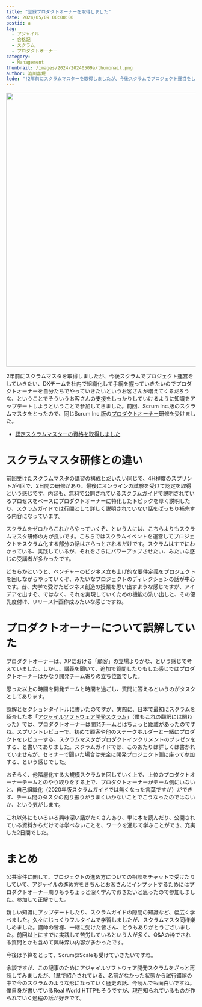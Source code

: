 ```yaml
---
title: "登録プロダクトオーナーを取得しました"
date: 2024/05/09 00:00:00
postid: a
tag:
  - アジャイル
  - 合格記
  - スクラム
  - プロダクトオーナー
category:
  - Management
thumbnail: /images/2024/20240509a/thumbnail.png
author: 澁川喜規
lede: "!2年前にスクラムマスターを取得しましたが、今後スクラムでプロジェクト運営をしていきたい、DXチームを社内で組織化して手綱を握っていきたいのでプロダクトオーナーを自分たちでやっていきたいというお客さんが増えてくるだろうな、ということでそういうお客さんの支援をしっかりしていけるように知識をアップデートしようということで参加してきました。"
---
```

<img src="/images/2024/20240509a/image.png" alt="" width="946" height="729" loading="lazy">

2年前にスクラムマスタを取得しましたが、今後スクラムでプロジェクト運営をしていきたい、DXチームを社内で組織化して手綱を握っていきたいのでプロダクトオーナーを自分たちでやっていきたいというお客さんが増えてくるだろうな、ということでそういうお客さんの支援をしっかりしていけるように知識をアップデートしようということで参加してきました。前回、Scrum Inc.版のスクラムマスタをとったので、同じScrum Inc.版の[プロダクトオーナー](https://scruminc.jp/training/owner/)研修を受けました。

* [認定スクラムマスターの資格を取得しました](/articles/20220218a/)

# スクラムマスタ研修との違い

前回受けたスクラムマスタの講習の構成とだいたい同じで、4H程度のスプリントが4回で、2日間の研修があり、最後にオンラインの試験を受けて認定を取得という感じです。内容も、無料で公開されている[スクラムガイド](https://scrumguides.org/docs/scrumguide/v2020/2020-Scrum-Guide-Japanese.pdf)で説明されているプロセスをベースにプロダクトオーナーに特化したトピックを厚く説明したり、スクラムガイドでは行間として詳しく説明されていない話をばっちり補完する内容になっています。

スクラムをゼロからこれからやっていくぞ、という人には、こちらよりもスクラムマスタ研修の方が良いです。こちらではスクラムイベントを運営してプロジェクトをスクラム化する部分の話はさらっとされるだけです。スクラムはすでにわかっている、実践しているが、それをさらにパワーアップさせたい、みたいな感じの受講者が多かったです。

どちらかというと、ベンチャーのビジネス立ち上げ的な要件定義をプロジェクトを回しながらやっていくぞ、みたいなプロジェクトのディレクションの話が中心です。昔、大学で受けたビジネス創造の授業を思い出すような感じですが、アイデアを出すぞ、ではなく、それを実現していくための機能の洗い出しと、その優先度付け、リリース計画作成みたいな感じですね。

# プロダクトオーナーについて誤解していた

プロダクトオーナーは、XPにおける「顧客」の立場よりかな、という感じで考えていました。しかし、講義を聞いて、追加で質問したりもした感じではプロダクトオーナーはかなり開発チーム寄りの立ち位置でした。

思った以上の時間を開発チームと時間を過ごし、質問に答えるというのがタスクとしてあります。

誤解とセクションタイトルに書いたのですが、実際に、日本で最初にスクラムを紹介した本「[アジャイルソフトウェア開発スクラム](https://amzn.to/3W6uG6o)」（僕もこれの翻訳には関わった）では、プロダクトオーナーは開発チームとはちょっと距離があったのですね。スプリントレビューで、初めて顧客や他のステークホルダーと一緒にプロダクトをレビューする、スクラムマスタがプロダクトインクリメントのプレゼンをする、と書いてありました。スクラムガイドでは、このあたりは詳しくは書かれていませんが、セミナーで聞いた場合は完全に開発プロジェクト側に座って参加する、という感じでした。

おそらく、他階層化する大規模スクラムを回していく上で、上位のプロダクトオーナーチームとのやり取りをする上で、プロダクトオーナーがチーム側にいないと、自己組織化（2020年版スクラムガイドでは無くなった言葉ですが）ができず、チーム間のタスクの割り振りがうまくいかないことでこうなったのではないか、という気がします。

これ以外にもいろいろ興味深い話がたくさんあり、単に本を読んだり、公開されている資料からだけでは学べないことを、ワークを通じて学ぶことができ、充実した2日間でした。

# まとめ

公共案件に関して、プロジェクトの進め方についての相談をチャットで受けたりしていて、アジャイルの進め方をきちんとお客さんにインプットするためにはプロダクトオーナー周りもうちょっと深く学んでおきたいと思ったので参加しました。参加して正解でした。

新しい知識にアップデートしたり、スクラムガイドの隙間の知識など、幅広く学べました。久々にじっくりフルタイムで学習しましたが、スクラムマスタ同様楽しめました。講師の皆様、一緒に受けた皆さん、どうもありがとうございました。前回以上にすでに実践して苦労しているという人が多く、Q&Aの枠でされる質問とかも含めて興味深い内容が多かったです。

今後は予算をとって、Scrum@Scaleも受けていきたいですね。

余談ですが、この記事のためにアジャイルソフトウェア開発スクラムをざっと再読してみましたが、1章で紹介されている、名前がなかった状態から試行錯誤の中で今のスクラムのような形になっていく歴史の話、今読んでも面白いですね。僕自身が書いているReal World HTTPもそうですが、現在知られているものが作られていく過程の話が好きです。
